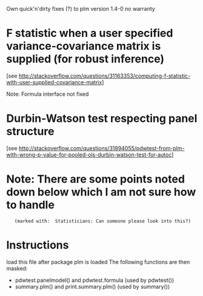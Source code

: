 Own quick'n'dirty fixes (?) to plm version 1.4-0
no warranty


# F statistic when a user specified variance-covariance matrix is supplied (for robust inference)
 [see http://stackoverflow.com/questions/31163353/computing-f-statistic-with-user-supplied-covariance-matrix]

 Note: Formula interface not fixed

# Durbin-Watson test respecting panel structure
  [see http://stackoverflow.com/questions/31894055/pdwtest-from-plm-with-wrong-p-value-for-pooled-ols-durbin-watson-test-for-autoc]

# Note: There are some points noted down below which I am not sure how to handle
       (marked with:  Statisticians: Can someone please look into this?)


# Instructions
 load this file after package plm is loaded
 The following functions are then masked:
   - pdwtest.panelmodel() and pdwtest.formula (used by pdwtest())
   - summary.plm() and print.summary.plm() (used by summary())


